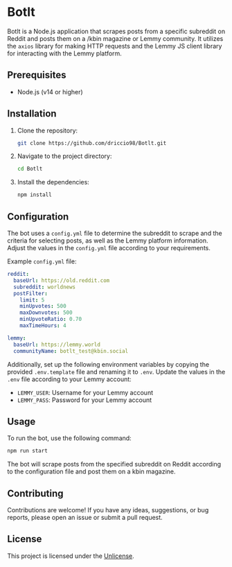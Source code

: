 
# Botlt

Botlt is a Node.js application that scrapes posts from a specific subreddit on Reddit and posts them on a /kbin magazine or Lemmy community. It utilizes the `axios` library for making HTTP requests and the Lemmy JS client library for interacting with the Lemmy platform.

## Prerequisites

- Node.js (v14 or higher)

## Installation

1. Clone the repository:

   ```bash
   git clone https://github.com/driccio98/Botlt.git
   ```

2. Navigate to the project directory:

   ```bash
   cd Botlt
   ```

3. Install the dependencies:

   ```bash
   npm install
   ```

## Configuration

The bot uses a `config.yml` file to determine the subreddit to scrape and the criteria for selecting posts, as well as the Lemmy platform information. Adjust the values in the `config.yml` file according to your requirements.

Example `config.yml` file:

```yaml
reddit:
  baseUrl: https://old.reddit.com
  subreddit: worldnews
  postFilter:
    limit: 5
    minUpvotes: 500
    maxDownvotes: 500
    minUpvoteRatio: 0.70
    maxTimeHours: 4

lemmy:
  baseUrl: https://lemmy.world
  communityName: botlt_test@kbin.social
```

Additionally, set up the following environment variables by copying the provided `.env.template` file and renaming it to `.env`. Update the values in the `.env` file according to your Lemmy account:

- `LEMMY_USER`: Username for your Lemmy account
- `LEMMY_PASS`: Password for your Lemmy account

## Usage

To run the bot, use the following command:

```bash
npm run start
```

The bot will scrape posts from the specified subreddit on Reddit according to the configuration file and post them on a kbin magazine.

## Contributing

Contributions are welcome! If you have any ideas, suggestions, or bug reports, please open an issue or submit a pull request.

## License

This project is licensed under the [Unlicense](https://unlicense.org/).
